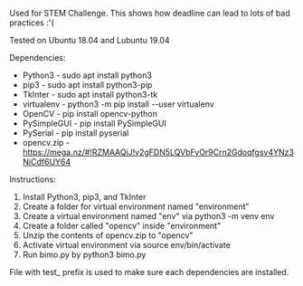 Used for STEM Challenge. 
This shows how deadline can lead to lots of bad practices :'(


Tested on Ubuntu 18.04 and Lubuntu 19.04

Dependencies:
- Python3     - sudo apt install python3
- pip3        - sudo apt install python3-pip
- TkInter     - sudo apt install python3-tk
- virtualenv	- python3 -m pip install --user virtualenv
- OpenCV      - pip install opencv-python
- PySimpleGUI - pip install PySimpleGUI
- PySerial    - pip install pyserial
- opencv.zip	- https://mega.nz/#!RZMAAQiJ!v2gFDN5LQVbFyOr9Crn2Gdoqfgsv4YNz3NiCdf6UY64

Instructions: 
1. Install Python3, pip3, and TkInter
2. Create a folder for virtual environment named "environment"
2. Create a virtual environment named "env" via python3 -m venv env
3. Create a folder called "opencv" inside "environment"
5. Unzip the contents of opencv.zip to "opencv"
6. Activate virtual environment via source env/bin/activate
7. Run bimo.py by python3 bimo.py

File with test_ prefix is used to make sure each dependencies are installed.

